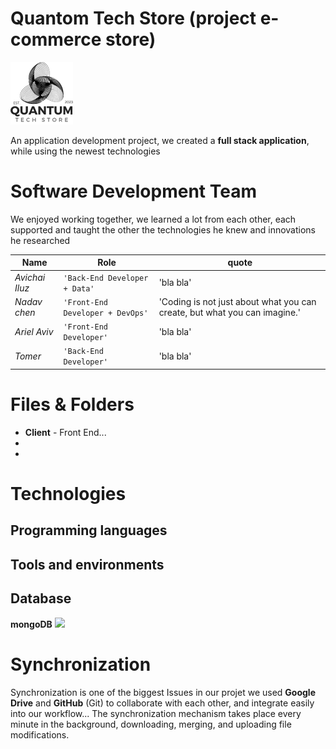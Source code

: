 # Quantom Tech Store (project e-commerce store)
![](client/public/logo-addbg-preview.png)

An application development project, we created a **full stack application**, while using the newest technologies

# Software Development Team

We enjoyed working together, we learned a lot from each other, each supported and taught the other the technologies he knew and innovations he researched

|      Name          |Role                    |quote |
|----------------|-------------------------------|-----------------------------|
|*Avichai Iluz*        |`'Back-End Developer + Data'`         |'bla bla'            |
|*Nadav chen*          |`'Front-End Developer + DevOps'`      |'Coding is not just about what you 					can create, but what you can imagine.'             |
|*Ariel Aviv*          |`'Front-End Developer'`				|'bla bla'      |
|*Tomer*          	|`'Back-End Developer'`			|'bla bla'      |

# Files & Folders
- **Client** - Front End...
-
-

# Technologies

## Programming languages

## Tools and environments

## Database
**mongoDB** 
![](https://www.pngall.com/wp-content/uploads/13/Mongodb-PNG-Image-HD.png)
# Synchronization

Synchronization is one of the biggest Issues in our projet we used  **Google Drive** and **GitHub** (Git) to collaborate with each other, and integrate easily into our workflow... The synchronization mechanism takes place every minute in the background, downloading, merging, and uploading file modifications.

